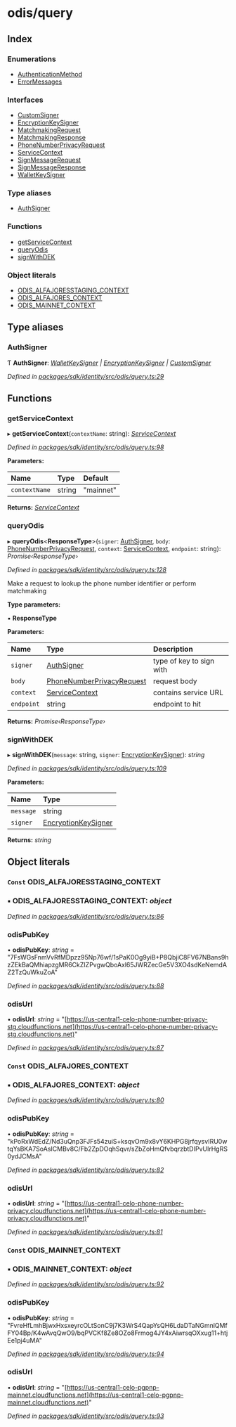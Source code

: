 # odis/query

## Index

### Enumerations

* [AuthenticationMethod]()
* [ErrorMessages]()

### Interfaces

* [CustomSigner]()
* [EncryptionKeySigner]()
* [MatchmakingRequest]()
* [MatchmakingResponse]()
* [PhoneNumberPrivacyRequest]()
* [ServiceContext]()
* [SignMessageRequest]()
* [SignMessageResponse]()
* [WalletKeySigner]()

### Type aliases

* [AuthSigner](_odis_query_.md#authsigner)

### Functions

* [getServiceContext](_odis_query_.md#getservicecontext)
* [queryOdis](_odis_query_.md#queryodis)
* [signWithDEK](_odis_query_.md#signwithdek)

### Object literals

* [ODIS\_ALFAJORESSTAGING\_CONTEXT](_odis_query_.md#const-odis_alfajoresstaging_context)
* [ODIS\_ALFAJORES\_CONTEXT](_odis_query_.md#const-odis_alfajores_context)
* [ODIS\_MAINNET\_CONTEXT](_odis_query_.md#const-odis_mainnet_context)

## Type aliases

### AuthSigner

Ƭ **AuthSigner**: [_WalletKeySigner_]() _\|_ [_EncryptionKeySigner_]() _\|_ [_CustomSigner_]()

_Defined in_ [_packages/sdk/identity/src/odis/query.ts:29_](https://github.com/celo-org/celo-monorepo/blob/master/packages/sdk/identity/src/odis/query.ts#L29)

## Functions

### getServiceContext

▸ **getServiceContext**\(`contextName`: string\): [_ServiceContext_]()

_Defined in_ [_packages/sdk/identity/src/odis/query.ts:98_](https://github.com/celo-org/celo-monorepo/blob/master/packages/sdk/identity/src/odis/query.ts#L98)

**Parameters:**

| Name | Type | Default |
| :--- | :--- | :--- |
| `contextName` | string | "mainnet" |

**Returns:** [_ServiceContext_]()

### queryOdis

▸ **queryOdis**&lt;**ResponseType**&gt;\(`signer`: [AuthSigner](_odis_query_.md#authsigner), `body`: [PhoneNumberPrivacyRequest](), `context`: [ServiceContext](), `endpoint`: string\): _Promise‹ResponseType›_

_Defined in_ [_packages/sdk/identity/src/odis/query.ts:128_](https://github.com/celo-org/celo-monorepo/blob/master/packages/sdk/identity/src/odis/query.ts#L128)

Make a request to lookup the phone number identifier or perform matchmaking

**Type parameters:**

▪ **ResponseType**

**Parameters:**

| Name | Type | Description |
| :--- | :--- | :--- |
| `signer` | [AuthSigner](_odis_query_.md#authsigner) | type of key to sign with |
| `body` | [PhoneNumberPrivacyRequest]() | request body |
| `context` | [ServiceContext]() | contains service URL |
| `endpoint` | string | endpoint to hit |

**Returns:** _Promise‹ResponseType›_

### signWithDEK

▸ **signWithDEK**\(`message`: string, `signer`: [EncryptionKeySigner]()\): _string_

_Defined in_ [_packages/sdk/identity/src/odis/query.ts:109_](https://github.com/celo-org/celo-monorepo/blob/master/packages/sdk/identity/src/odis/query.ts#L109)

**Parameters:**

| Name | Type |
| :--- | :--- |
| `message` | string |
| `signer` | [EncryptionKeySigner]() |

**Returns:** _string_

## Object literals

### `Const` ODIS\_ALFAJORESSTAGING\_CONTEXT

### ▪ **ODIS\_ALFAJORESSTAGING\_CONTEXT**: _object_

_Defined in_ [_packages/sdk/identity/src/odis/query.ts:86_](https://github.com/celo-org/celo-monorepo/blob/master/packages/sdk/identity/src/odis/query.ts#L86)

### odisPubKey

• **odisPubKey**: _string_ = "7FsWGsFnmVvRfMDpzz95Np76wf/1sPaK0Og9yiB+P8QbjiC8FV67NBans9hzZEkBaQMhiapzgMR6CkZIZPvgwQboAxl65JWRZecGe5V3XO4sdKeNemdAZ2TzQuWkuZoA"

_Defined in_ [_packages/sdk/identity/src/odis/query.ts:88_](https://github.com/celo-org/celo-monorepo/blob/master/packages/sdk/identity/src/odis/query.ts#L88)

### odisUrl

• **odisUrl**: _string_ = "[https://us-central1-celo-phone-number-privacy-stg.cloudfunctions.net](https://us-central1-celo-phone-number-privacy-stg.cloudfunctions.net)"

_Defined in_ [_packages/sdk/identity/src/odis/query.ts:87_](https://github.com/celo-org/celo-monorepo/blob/master/packages/sdk/identity/src/odis/query.ts#L87)

### `Const` ODIS\_ALFAJORES\_CONTEXT

### ▪ **ODIS\_ALFAJORES\_CONTEXT**: _object_

_Defined in_ [_packages/sdk/identity/src/odis/query.ts:80_](https://github.com/celo-org/celo-monorepo/blob/master/packages/sdk/identity/src/odis/query.ts#L80)

### odisPubKey

• **odisPubKey**: _string_ = "kPoRxWdEdZ/Nd3uQnp3FJFs54zuiS+ksqvOm9x8vY6KHPG8jrfqysvIRU0wtqYsBKA7SoAsICMBv8C/Fb2ZpDOqhSqvr/sZbZoHmQfvbqrzbtDIPvUIrHgRS0ydJCMsA"

_Defined in_ [_packages/sdk/identity/src/odis/query.ts:82_](https://github.com/celo-org/celo-monorepo/blob/master/packages/sdk/identity/src/odis/query.ts#L82)

### odisUrl

• **odisUrl**: _string_ = "[https://us-central1-celo-phone-number-privacy.cloudfunctions.net](https://us-central1-celo-phone-number-privacy.cloudfunctions.net)"

_Defined in_ [_packages/sdk/identity/src/odis/query.ts:81_](https://github.com/celo-org/celo-monorepo/blob/master/packages/sdk/identity/src/odis/query.ts#L81)

### `Const` ODIS\_MAINNET\_CONTEXT

### ▪ **ODIS\_MAINNET\_CONTEXT**: _object_

_Defined in_ [_packages/sdk/identity/src/odis/query.ts:92_](https://github.com/celo-org/celo-monorepo/blob/master/packages/sdk/identity/src/odis/query.ts#L92)

### odisPubKey

• **odisPubKey**: _string_ = "FvreHfLmhBjwxHxsxeyrcOLtSonC9j7K3WrS4QapYsQH6LdaDTaNGmnlQMfFY04Bp/K4wAvqQwO9/bqPVCKf8Ze8OZo8Frmog4JY4xAiwrsqOXxug11+htjEe1pj4uMA"

_Defined in_ [_packages/sdk/identity/src/odis/query.ts:94_](https://github.com/celo-org/celo-monorepo/blob/master/packages/sdk/identity/src/odis/query.ts#L94)

### odisUrl

• **odisUrl**: _string_ = "[https://us-central1-celo-pgpnp-mainnet.cloudfunctions.net](https://us-central1-celo-pgpnp-mainnet.cloudfunctions.net)"

_Defined in_ [_packages/sdk/identity/src/odis/query.ts:93_](https://github.com/celo-org/celo-monorepo/blob/master/packages/sdk/identity/src/odis/query.ts#L93)

